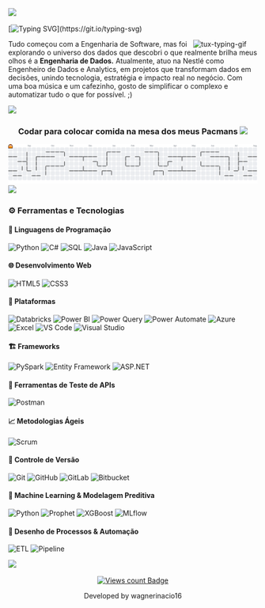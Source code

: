 <img src="https://user-images.githubusercontent.com/73097560/115834477-dbab4500-a447-11eb-908a-139a6edaec5c.gif">

[![Typing SVG](https://readme-typing-svg.demolab.com?font=Fira+Code&weight=500&pause=1000&color=0BF700&width=500&height=100&lines=print(%22Hello+World!%22);I+am+Wagner+In%C3%A1cio+de+Oliveira)](https://git.io/typing-svg)

<!--<img align="right" alt="tux-typing-gif" src="https://media0.giphy.com/media/v1.Y2lkPTc5MGI3NjExd2RwbGpscmV3a2tpZjAyMzNnYzVsdXd1enN1OWpwbHEwNXBzbWMyOCZlcD12MV9pbnRlcm5hbF9naWZfYnlfaWQmY3Q9cw/WFZvB7VIXBgiz3oDXE/giphy.gif" width="165px" /> -->
<img align="right" alt="tux-typing-gif" src="https://external-content.duckduckgo.com/iu/?u=https%3A%2F%2Fmedia.tenor.com%2FdHk-LfzHrtwAAAAj%2Flinux-computer.gif&f=1&nofb=1&ipt=7c3ad5bd59f54e8a996347ae2cf673f43853d1d1e827c1ddbe9f08041c20c378" width="130px" />

<p>  
 Tudo começou com a Engenharia de Software, mas foi explorando o universo dos dados que descobri o que realmente brilha meus olhos é a <strong>Engenharia de Dados.</strong> Atualmente, atuo na Nestlé como Engenheiro de Dados e Analytics, em projetos que transformam dados em decisões, unindo tecnologia, estratégia e impacto real no negócio. Com uma boa música e um cafezinho, gosto de simplificar o complexo e automatizar tudo o que for possível. ;)  
</p>

<img src="https://user-images.githubusercontent.com/73097560/115834477-dbab4500-a447-11eb-908a-139a6edaec5c.gif">


<div align="center">

### Codar para colocar comida na mesa dos meus Pacmans  <img src="https://github.com/TheDudeThatCode/TheDudeThatCode/blob/master/Assets/Developer.gif" width="45" />

</div>


<picture>
  <source media="(prefers-color-scheme: dark)" srcset="https://raw.githubusercontent.com/wagnerinacio16/wagnerinacio16/output/pacman-contribution-graph-dark.svg">
  <source media="(prefers-color-scheme: light)" srcset="https://raw.githubusercontent.com/wagnerinacio16/wagnerinacio16/output/pacman-contribution-graph.svg">
  <img alt="pacman contribution graph" src="https://raw.githubusercontent.com/wagnerinacio16/wagnerinacio16/output/pacman-contribution-graph.svg">
</picture>

<img src="https://user-images.githubusercontent.com/73097560/115834477-dbab4500-a447-11eb-908a-139a6edaec5c.gif">


### ⚙️ Ferramentas e Tecnologias

#### 🧠 Linguagens de Programação  
![Python](https://img.shields.io/badge/Python-3776AB?style=for-the-badge&logo=python&logoColor=white)  ![C#](https://img.shields.io/badge/C%23-239120?style=for-the-badge&logo=c-sharp&logoColor=white)  ![SQL](https://img.shields.io/badge/SQL-4479A1?style=for-the-badge&logo=postgresql&logoColor=white)  ![Java](https://img.shields.io/badge/Java-ED8B00?style=for-the-badge&logo=java&logoColor=white)  ![JavaScript](https://img.shields.io/badge/JavaScript-F7DF1E?style=for-the-badge&logo=javascript&logoColor=black)


#### 🌐 Desenvolvimento Web  
![HTML5](https://img.shields.io/badge/HTML5-E34F26?style=for-the-badge&logo=html5&logoColor=white)  ![CSS3](https://img.shields.io/badge/CSS3-1572B6?style=for-the-badge&logo=css3&logoColor=white)

#### 🧰 Plataformas  
![Databricks](https://img.shields.io/badge/Databricks-E67261?style=for-the-badge&logo=databricks&logoColor=white)  ![Power BI](https://img.shields.io/badge/Power%20BI-F2C811?style=for-the-badge&logo=powerbi&logoColor=black)  ![Power Query](https://img.shields.io/badge/Power_Query-F2C811?style=for-the-badge&logo=microsoftpowerquery&logoColor=black)  ![Power Automate](https://img.shields.io/badge/Power_Automate-094AB2?style=for-the-badge&logo=microsoftpowerautomate&logoColor=white)  ![Azure](https://img.shields.io/badge/Azure-0078D4?style=for-the-badge&logo=microsoftazure&logoColor=white)  ![Excel](https://img.shields.io/badge/Excel-217346?style=for-the-badge&logo=microsoftexcel&logoColor=white)  ![VS Code](https://img.shields.io/badge/VS%20Code-007ACC?style=for-the-badge&logo=visualstudiocode&logoColor=white)  ![Visual Studio](https://img.shields.io/badge/Visual%20Studio-5C2D91?style=for-the-badge&logo=visualstudio&logoColor=white)

#### 🏗️ Frameworks  
![PySpark](https://img.shields.io/badge/PySpark-F88909?style=for-the-badge&logo=apache-spark&logoColor=white)  ![Entity Framework](https://img.shields.io/badge/Entity%20Framework-5C2D91?style=for-the-badge&logo=dotnet&logoColor=white)  ![ASP.NET](https://img.shields.io/badge/ASP.NET-512BD4?style=for-the-badge&logo=dotnet&logoColor=white)

#### 🧪 Ferramentas de Teste de APIs  
![Postman](https://img.shields.io/badge/Postman-FF6C37?style=for-the-badge&logo=postman&logoColor=white)

#### 📈 Metodologias Ágeis  
![Scrum](https://img.shields.io/badge/Scrum-000000?style=for-the-badge&logo=scrum&logoColor=white)

#### 🔄 Controle de Versão  
![Git](https://img.shields.io/badge/Git-F05032?style=for-the-badge&logo=git&logoColor=white)  ![GitHub](https://img.shields.io/badge/GitHub-181717?style=for-the-badge&logo=github&logoColor=white)  ![GitLab](https://img.shields.io/badge/GitLab-FC6D26?style=for-the-badge&logo=gitlab&logoColor=white)  ![Bitbucket](https://img.shields.io/badge/Bitbucket-0052CC?style=for-the-badge&logo=bitbucket&logoColor=white)

#### 🤖 Machine Learning & Modelagem Preditiva  
![Python](https://img.shields.io/badge/ML_Python-3776AB?style=for-the-badge&logo=python&logoColor=white)  ![Prophet](https://img.shields.io/badge/Prophet-FF6F61?style=for-the-badge&logo=facebook&logoColor=white)  ![XGBoost](https://img.shields.io/badge/XGBoost-FF6600?style=for-the-badge&logo=xgboost&logoColor=white)  ![MLflow](https://img.shields.io/badge/MLflow-13B0BB?style=for-the-badge&logo=mlflow&logoColor=white)

#### 🔄 Desenho de Processos & Automação  
![ETL](https://img.shields.io/badge/ETL-00BFFF?style=for-the-badge&logo=airflow&logoColor=white)  ![Pipeline](https://img.shields.io/badge/Data_Pipeline-0078D7?style=for-the-badge&logo=apacheairflow&logoColor=white)

<img src="https://user-images.githubusercontent.com/73097560/115834477-dbab4500-a447-11eb-908a-139a6edaec5c.gif">
<div align="center">
  <p><a href="https://github.com/wagnerinacio16"><img src="https://komarev.com/ghpvc/?username=wagnerinacio16&color=447ff7&label=views" alt="Views count Badge"/></a>
<!--  <a href="https://github.com/wagnerinacio16/wagnerinacio16/blob/main/LICENSE"><img src="https://img.shields.io/github/license/wagnerinacio16/wagnerinacio16?color=2b9348" alt="License Badge"/></a></p> -->
  <p>Developed by wagnerinacio16</p>
</div>
<!--
### 🤝 Vamos nos conectar

- 💼 [LinkedIn](https://www.linkedin.com/in/wagner-inacio-de-oliveira/)
- 📫 E-mail: wagner.inacio16@outlook.com



✨ _"Só podemos ver uma curta distância à frente, mas podemos ver muito do que precisa ser feito."_ – Alan Turing  

![Bandeira do Orgulho LGBTQ+](https://img.shields.io/badge/Orgulho🏳️‍🌈-Apoio_LGBTQ+-%23FF69B4?style=for-the-badge)
<img src="https://user-images.githubusercontent.com/73097560/115834477-dbab4500-a447-11eb-908a-139a6edaec5c.gif">
-->


<img src="https://user-images.githubusercontent.com/73097560/115834477-dbab4500-a447-11eb-908a-139a6edaec5c.gif">



